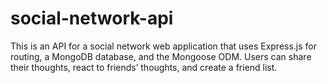 # social-network-api
This is an API for a social network web application that uses Express.js for routing, a MongoDB database, and the Mongoose ODM. Users can share their thoughts, react to friends’ thoughts, and create a friend list. 
